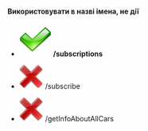 #### Використовувати в назві імена, не дії
	
- ![](images/ok.png) **/subscriptions**
	
- ![](images/wrong.png) /subscribe

- ![](images/wrong.png) /getInfoAboutAllCars